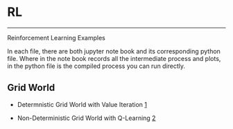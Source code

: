 # RL
---
Reinforcement Learning Examples

In each file, there are both jupyter note book and its corresponding python file. 
Where in the note book records all the intermediate process and plots, in the python file is the compiled process you can run directly.

## Grid World
- Determnistic Grid World with Value Iteration [1](https://medium.com/@zhangyue9306/reinforcement-learning-implement-grid-world-from-scratch-c5963765ebff)

- Non-Deterministic Grid World with Q-Learning [2](https://medium.com/@zhangyue9306/implement-grid-world-with-q-learning-51151747b455)

